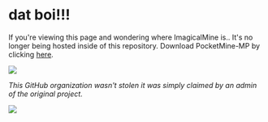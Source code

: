 # dat boi!!!

If you're viewing this page and wondering where ImagicalMine is.. It's no longer being hosted inside of this repository. Download PocketMine-MP by clicking [here](https://github.com/PocketMine/PocketMine-MP).

![](https://i.imgur.com/8HTkQj3.gif)

*This GitHub organization wasn't stolen it was simply claimed by an admin of the original project.*

![](https://i.imgur.com/XmThBdr.gif)
